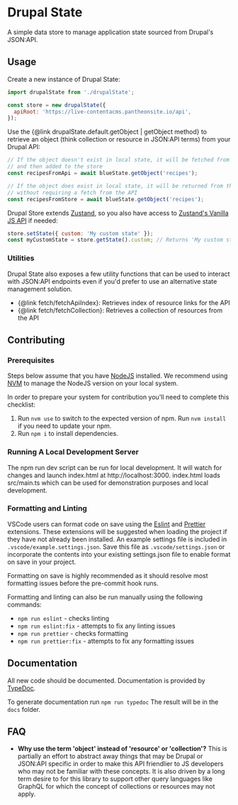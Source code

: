 # Drupal State

A simple data store to manage application state sourced from Drupal's JSON:API.

## Usage

Create a new instance of Drupal State:

```js
import drupalState from './drupalState';

const store = new drupalState({
  apiRoot: 'https://live-contentacms.pantheonsite.io/api',
});
```

Use the {@link drupalState.default.getObject | getObject method} to retrieve an
object (think collection or resource in JSON:API terms) from your Drupal API:

```js
// If the object doesn't exist in local state, it will be fetched from the API,
// and then added to the store
const recipesFromApi = await blueState.getObject('recipes');

// If the object does exist in local state, it will be returned from the store
// without requiring a fetch from the API
const recipesFromStore = await blueState.getObject('recipes');
```

Drupal Store extends [Zustand](https://github.com/pmndrs/zustand), so you also
have access to
[Zustand's Vanilla JS API](https://github.com/pmndrs/zustand#using-zustand-without-react)
if needed:

```js
store.setState({ custom: 'My custom state' });
const myCustomState = store.getState().custom; // Returns 'My custom state'
```

### Utilities

Drupal State also exposes a few utility functions that can be used to interact
with JSON:API endpoints even if you'd prefer to use an alternative state
management solution.

- {@link fetch/fetchApiIndex}: Retrieves index of resource links for the API
- {@link fetch/fetchCollection}: Retrieves a collection of resources from the
  API

## Contributing

### Prerequisites

Steps below assume that you have [NodeJS](https://nodejs.org/) installed. We
recommend using [NVM](https://github.com/nvm-sh/nvm) to manage the NodeJS
version on your local system.

In order to prepare your system for contribution you'll need to complete this
checklist:

1. Run `nvm use` to switch to the expected version of npm. Run `nvm install` if
   you need to update your npm.
2. Run `npm i` to install dependencies.

### Running A Local Development Server

The npm run dev script can be run for local development. It will watch for
changes and launch index.html at http://localhost:3000. index.html loads
src/main.ts which can be used for demonstration purposes and local development.

### Formatting and Linting

VSCode users can format code on save using the
[Eslint](https://marketplace.visualstudio.com/items?itemName=dbaeumer.vscode-eslint)
and
[Prettier](https://marketplace.visualstudio.com/items?itemName=esbenp.prettier-vscode)
extensions. These extensions will be suggested when loading the project if they
have not already been installed. An example settings file is included in
`.vscode/example.settings.json`. Save this file as `.vscode/settings.json` or
incorporate the contents into your existing settings.json file to enable format
on save in your project.

Formatting on save is highly recommended as it should resolve most formatting
issues before the pre-commit hook runs.

Formatting and linting can also be run manually using the following commands:

- `npm run eslint` - checks linting
- `npm run eslint:fix` - attempts to fix any linting issues
- `npm run prettier` - checks formatting
- `npm run prettier:fix` - attempts to fix any formatting issues

## Documentation

All new code should be documented. Documentation is provided by
[TypeDoc](https://typedoc.org/).

To generate documentation run `npm run typedoc` The result will be in the `docs`
folder.

## FAQ

- **Why use the term 'object' instead of 'resource' or 'collection'?** This is
  partially an effort to abstract away things that may be Drupal or JSON:API
  specific in order to make this API friendlier to JS developers who may not be
  familiar with these concepts. It is also driven by a long term desire to for
  this library to support other query languages like GraphQL for which the
  concept of collections or resources may not apply.
